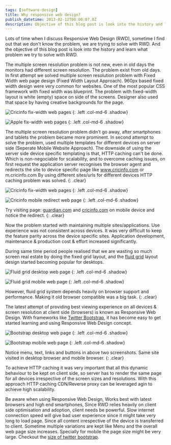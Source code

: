 ```yaml
---
tags: [software-design]
title: Why responsive web design?
publish_datetime: 2013-02-12T00:00:07.0Z
description: Objective of this blog post is look into the history and learn what problem we try to solve with RWD.
---
```


Lots of time when I discuss Responsive Web Design (RWD), sometime I find out that we don't know the problem, we are trying to solve with RWD. And the objective of this blog post is look into the history and learn what problem we try to solve with RWD.

The multiple screen resolution problem is not new, even in old days the monitors had  different screen resolution. The problem exist from old days. In first attempt we solved multiple screen resolution problem with Fixed Width web page design (Fixed Width Layout Approach).  960px based fixed width design were very common for websites. One of the most popular CSS framework with fixed width was blueprint. The problem with fixed-width layout is white (empty) space on side of the screens. Designer also used that space by having creative backgrounds for the page.

![Cricinfo fix-width web pages](ref:images:posts/why-responsive-web-design/cricinfo-white-space.png)
{: .left .col-md-6 .shadow}

![Apple fix-width web pages](ref:images:posts/why-responsive-web-design/apple-with-white-space.png)
{: .left .col-md-6 .shadow}

The multiple screen resolution problem didn't go away, after smartphones and tablets the problem became more prominent. In second attempt to solve the problem, used multiple templates for different devices on server side (Seperate Mobile Website Approach). The downside of using the server side device specific templating is that, HTTP caching can't be done. Which is non-negociable for scalability, and to overcome caching issues, on first request the application server recognises the browser agent and redirects the site to device specific page like www.cricinfo.com or m.cricinfo.com By using different sites/urls for different devices  HTTP caching problem was solved.
{: .clear}

![Cricinfo fix-width web pages](ref:images:posts/why-responsive-web-design/cricinfo-white-space.png)
{: .left .col-md-6 .shadow}

![Cricinfo mobile redirect web page](ref:images:posts/why-responsive-web-design/cricinfo-mobile-redirect.png)
{: .left .col-md-6 .shadow}

Try visiting page: [guardian.com](http://www.guardian.com) and [cricinfo.com](http://www.cricinfo.com) on mobile device and notice the redirect.
{: .clear}

Now the problem started with maintaining multiple sites/applications. Use experience was not consistent across devices. It was very difficult to keep the feature parity across the device specific sites. Application development, maintenance &amp; production cost &amp; effort increased significantly.

During same time period people realised that we are wasting so much screen real estate by doing the fixed grid layout, and the [fluid grid](http://fluidgrids.com/) layout design started becoming popular for desktops.


![Fluid grid desktop web page](ref:images:posts/why-responsive-web-design/fluid-grid-layout.png)
{: .left .col-md-6 .shadow}

![Fluid grid mobile web page](ref:images:posts/why-responsive-web-design/fluid-grid-layout-mobile.png)
{: .left .col-md-6 .shadow}

However, fluid grid system depends heavily on browser support and performance. Making it old browser compatible was a big task.
{: .clear}

The latest attempt of providing best viewing experience on all devices & screen resolution at client side (browsers) is known as Responsive Web Design.  With frameworks like [Twitter Bootstrap](http://twitter.github.com/bootstrap/),  it has become easy to get started learning and using Responsive Web Design concept.

![Bootstrap desktop web page](ref:images:posts/why-responsive-web-design/bootstrap-desktop.png)
{: .left .col-md-6 .shadow}

![Bootstrap mobile web page](ref:images:posts/why-responsive-web-design/bootstrap-mobile.png)
{: .left .col-md-6 .shadow}

Notice menu, text, links and buttons in above two screenshots. Same site visited in desktop browser and mobile browser.
{: .clear}

To achieve HTTP caching it was very important that all this dynamic behaviour to be kept on client side, so server has to render the same page for all devices irrespective of the screen sizes and resolutions. With this approach HTTP caching CDN/Reverse proxy can be leveraged agin to achieve high scalability.

Be aware when using Responsive Web Design,
Works best with latest browsers and high end smartphones, Since RWD relies heavily on client side optimisation and adoption, client needs be powerful.
Slow internet connection speed will give bad user experience since it might take very long to load page. Since all content irrespective of the device is transferred to client. Sometime multiple variations are kept like Menu and the overall web page size increases. Specially for mobile the page size might be very large. Checkout the [size of twitter bootstrap](https://github.com/twitter/bootstrap).


